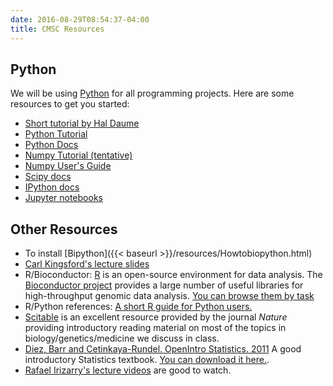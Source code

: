 ```yaml
---
date: 2016-08-29T08:54:37-04:00
title: CMSC Resources 
---
```



Python
-------

We will be using [Python](http://www.python.org/) for all programming projects. Here are some resources
to get you started:

* [Short tutorial by Hal Daume](http://www.umiacs.umd.edu/~hal/courses/2011F_ML/p0/)  
*	[Python Tutorial](http://docs.python.org/tutorial/)  
*	[Python Docs](http://docs.python.org/index.html)  
*	[Numpy Tutorial (tentative)](http://scipy.org/Tentative_NumPy_Tutorial)  
*	[Numpy User's Guide](http://docs.scipy.org/doc/numpy/user/)  
*	[Scipy docs](http://docs.scipy.org/doc/)  
*	[IPython docs](http://ipython.org/ipython-doc/stable/index.html)  
*   [Jupyter notebooks](http://jupyter.org/)



Other Resources
---------
* To install [Bipython]({{< baseurl >}}/resources/Howtobiopython.html)
* [Carl Kingsford's lecture slides](http://cbcb.umd.edu/~carlk/bioinfo-lectures/)  
* R/Bioconductor: [R](http://www.r-project.org) is an open-source environment for data analysis. The [Bioconductor project](http://bioconductor.org) provides a
large number of useful libraries for high-throughput genomic data analysis. [You can browse them by task](http://www.bioconductor.org/packages/release/BiocViews.html)
* R/Python references: [A short R guide for Python users.](http://mathesaurus.sourceforge.net/r-numpy.html)
* [Scitable](http://www.nature.com/scitable) is an excellent resource provided by the journal *Nature* providing introductory reading material on most of the topics in biology/genetics/medicine we
discuss in class.
* [Diez, Barr and Cetinkaya-Rundel. OpenIntro Statistics. 2011](http://www.openintro.org/stat/online.php) A good introductory Statistics textbook. [You can download it here.](http://www.openintro.org/stat/downloads.php).
* [Rafael Irizarry's lecture videos](http://www.youtube.com/user/RafalabChannel?feature=watch) are good to watch.
